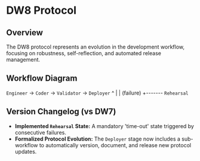 # DW8 Protocol

## Overview
The DW8 protocol represents an evolution in the development workflow, focusing on robustness, self-reflection, and automated release management.

## Workflow Diagram
`Engineer` -> `Coder` -> `Validator` -> `Deployer`
   ^            |
   |         (failure)
   +------- `Rehearsal`

## Version Changelog (vs DW7)
- **Implemented `Rehearsal` State:** A mandatory 'time-out' state triggered by consecutive failures.
- **Formalized Protocol Evolution:** The `Deployer` stage now includes a sub-workflow to automatically version, document, and release new protocol updates.